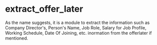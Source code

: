 # extract_offer_later
As the name suggests, it is a module to extract the information such as Company Director's, Person's Name, Job Role, Salary for Job Profile, Working Schedule, Date Of Joining, etc.
inormation from the offerlater if mentioned.

